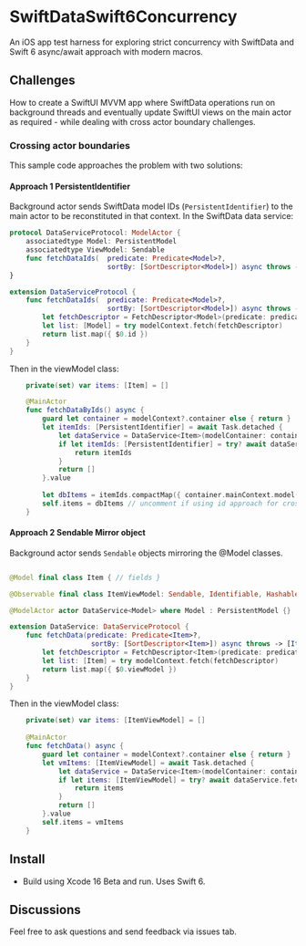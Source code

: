 # SwiftDataSwift6Concurrency

An iOS app test harness for exploring strict concurrency with SwiftData and Swift 6 async/await approach with modern macros. 

## Challenges

How to create a SwiftUI MVVM app where SwiftData operations run on background threads and eventually update SwiftUI views on the main actor as required - while dealing with cross actor boundary challenges.

### Crossing actor boundaries
This sample code approaches the problem with two solutions:

#### Approach 1 PersistentIdentifier
Background actor sends SwiftData model IDs (`PersistentIdentifier`) to the main actor to be reconstituted in that context. 
In the SwiftData data service:

```swift
protocol DataServiceProtocol: ModelActor {
    associatedtype Model: PersistentModel
    associatedtype ViewModel: Sendable
    func fetchDataIds(  predicate: Predicate<Model>?, 
                        sortBy: [SortDescriptor<Model>]) async throws -> [PersistentIdentifier]
}

extension DataServiceProtocol {
    func fetchDataIds(  predicate: Predicate<Model>?, 
                        sortBy: [SortDescriptor<Model>]) async throws -> [PersistentIdentifier] {
        let fetchDescriptor = FetchDescriptor<Model>(predicate: predicate, sortBy: sortBy)
        let list: [Model] = try modelContext.fetch(fetchDescriptor)
        return list.map({ $0.id })
    }
}
```

Then in the viewModel class:
```swift
    private(set) var items: [Item] = []

    @MainActor
    func fetchDataByIds() async {
        guard let container = modelContext?.container else { return }
        let itemIds: [PersistentIdentifier] = await Task.detached {
            let dataService = DataService<Item>(modelContainer: container)
            if let itemIds: [PersistentIdentifier] = try? await dataService.fetchDataIds(predicate: nil, sortBy: [SortDescriptor(\.timestamp)]) {
                return itemIds
            }
            return []
        }.value
        
        let dbItems = itemIds.compactMap({ container.mainContext.model(for: $0) as? Item })
        self.items = dbItems // uncomment if using id approach for cross-boundary sending
    }
```

#### Approach 2 Sendable Mirror object
Background actor sends `Sendable` objects mirroring the @Model classes.  

```swift

@Model final class Item { // fields }

@Observable final class ItemViewModel: Sendable, Identifiable, Hashable { // same fields } 

@ModelActor actor DataService<Model> where Model : PersistentModel {}

extension DataService: DataServiceProtocol {
    func fetchData(predicate: Predicate<Item>?, 
                    sortBy: [SortDescriptor<Item>]) async throws -> [ItemViewModel] {
        let fetchDescriptor = FetchDescriptor<Item>(predicate: predicate, sortBy: sortBy)
        let list: [Item] = try modelContext.fetch(fetchDescriptor)
        return list.map({ $0.viewModel })
    }
}
```

Then in the viewModel class:
```swift
    private(set) var items: [ItemViewModel] = []
    
    @MainActor
    func fetchData() async {
        guard let container = modelContext?.container else { return }
        let vmItems: [ItemViewModel] = await Task.detached {
            let dataService = DataService<Item>(modelContainer: container)
            if let items: [ItemViewModel] = try? await dataService.fetchData(predicate: nil, sortBy: [SortDescriptor(\.timestamp)]) {
                return items
            }
            return []
        }.value        
        self.items = vmItems
    }
```

## Install
- Build using Xcode 16 Beta and run. Uses Swift 6.

## Discussions
Feel free to ask questions and send feedback via issues tab.
